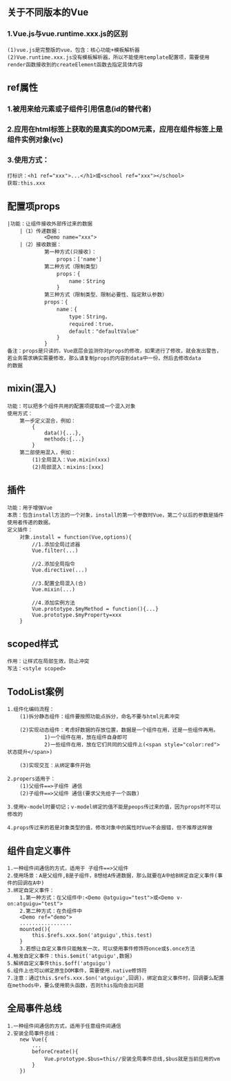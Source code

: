 ## 关于不同版本的Vue ##

### 1.Vue.js与vue.runtime.xxx.js的区别 
    (1)vue.js是完整版的vue，包含：核心功能+模板解析器
    (2)Vue.runtime.xxx.js没有模板解析器，所以不能使用template配置项，需要使用render函数接收到的createElement函数去指定具体内容
###

## ref属性

### 1.被用来给元素或子组件引用信息(id的替代者)

### 2.应用在html标签上获取的是真实的DOM元素，应用在组件标签上是组件实例对象(vc)

### 3.使用方式：
    打标识：<h1 ref="xxx">...</h1>或<school ref="xxx"></school>
    获取:this.xxx

## 配置项props
    |功能：让组件接收外部传过来的数据
        |（1）传递数据：
                <Demo name="xxx">
        |（2）接收数据：
                第一种方式(只接收)：
                    props：['name']
                第二种方式（限制类型）
                    props：{
                        name：String 
                    }    
                第三种方式（限制类型、限制必要性、指定默认参数）
                props：{
                    name：{
                        type：String，
                        required：true，
                        default："defaultValue"
                    }
                }
    备注：props是只读的，Vue底层会监测你对props的修改，如果进行了修改，就会发出警告，
    若业务需求确实需要修改，那么请复制props的内容到data中一份，然后去修改data
    的数据
             


## mixin(混入)
    功能：可以把多个组件共用的配置项提取成一个混入对象
    使用方式：
        第一步定义混合，例如：
            {
                data(){...},
                methods:{...}
            }
        第二部使用混入，例如：
            (1)全局混入：Vue.mixin(xxx)
            (2)局部混入：mixins:[xxx]

## 插件
    功能：用于增强Vue
    本质：包含install方法的一个对象，install的第一个参数时Vue，第二个以后的参数是插件使用者传递的数据。
    定义插件：
        对象.install = function(Vue,options){
            //1.添加全局过滤器
            Vue.filter(...)

            //2.添加全局指令
            Vue.directive(...)

            //3.配置全局混入(合)
            Vue.mixin(...)

            //4.添加实例方法
            Vue.prototype.$myMethod = function(){...}
            Vue.prototype.$myProperty=xxx
        }            

## scoped样式
    作用：让样式在局部生效，防止冲突
    写法：<style scoped>

## TodoList案例
    1.组件化编码流程：
        (1)拆分静态组件：组件要按照功能点拆分，命名不要与html元素冲突

        (2)实现动态组件：考虑好数据的存放位置，数据是一个组件在用，还是一些组件再用。
                1)一个组件在用，放在组件自身即可
                2)一些组件在用，放在它们共同的父组件上(<span style="color:red">状态提升</span>)

        (3)实现交互：从绑定事件开始
    
    2.propers适用于：
        (1)父组件==>子组件 通信
        (2)子组件==>父组件 通信(要求父先给子一个函数)
    
    3.使用v-model时要切记；v-model绑定的值不能是peops传过来的值，因为props时不可以修改的

    4.props传过来的若是对象类型的值，修改对象中的属性时Vue不会报错，但不推荐这样做

## 组件自定义事件
    1.一种组件间通信的方式，适用于 子组件==>父组件
    2.使用场景：A是父组件,B是子组件，B想给A传递数据，那么就要在A中给B绑定自定义事件(事件的回调在A中)
    3.绑定自定义事件：
        1.第一种方式：在父组件中:<Demo @atguigu="test">或<Demo v-on:atguigu="test">
        2.第二种方式：在负组件中
        <Demo ref="demo">
        .................
        mounted(){
            this.$refs.xxx.$on('atguigu',this.test)
        }
        3.若想让自定义事件只能触发一次，可以使用事件修饰符once或$.once方法
    4.触发自定义事件：this.$emit('atguigu',数据)
    5.解绑自定义事件this.$off('atguigu')
    6.组件上也可以绑定原生DOM事件，需要使用.native修饰符
    7.注意：通过this.$refs.xxx.$on('atguigu',回调)，绑定自定义事件时，回调要么配置在methods中，要么使用箭头函数，否则this指向会出问题

## 全局事件总线
    1.一种组件间通信的方式，适用于任意组件间通信
    2.安装全局事件总线：
        new Vue({
            ...
            beforeCreate(){
                Vue.prototype.$bus=this//安装全局事件总线,$bus就是当前应用的vm
            }
        })

